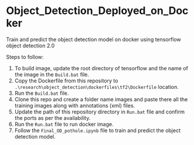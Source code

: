 # Object_Detection_Deployed_on_Docker

Train and predict the object detection model on docker using tensorflow object detection 2.0

Steps to follow:
1. To build image, update the root directory of tensorflow and the name of the image in the `Build.bat` file. 
2. Copy the Dockerfile from this repository to `.\research\object_detection\dockerfiles\tf2\Dockerfile` location.
3. Run the `Build.bat` file.
4. Clone this repo and create a folder name images and paste there all the training images along with annotations (xml) files. 
5. Update the path of this repository directory in `Run.bat` file and confirm the ports as per the availability.
6. Run the `Run.bat` file to run docker image.
7. Follow the `Final_OD_pothole.ipynb` file to train and predict the object detection model.
